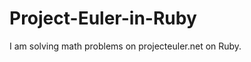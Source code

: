 Project-Euler-in-Ruby
=====================

I am solving math problems on projecteuler.net on Ruby.
